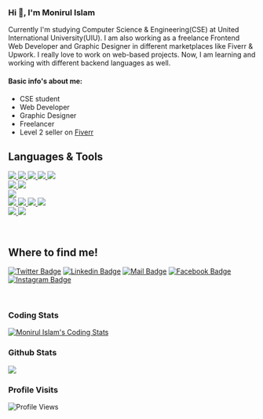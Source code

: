 <h3>Hi 👋, I'm Monirul Islam</h3>
<p>Currently I'm studying Computer Science & Engineering(CSE) at United International University(UIU). I am also working as a freelance Frontend Web Developer and Graphic Designer in different marketplaces like Fiverr & Upwork. I really love to work on web-based projects. Now, I am learning and working with different backend languages as well.</p>

<h4 align="left">Basic info's about me:</h4>
<ul>
  <li> CSE student </li>
  <li> Web Developer </li>
  <li> Graphic Designer </li>
  <li> Freelancer </li>
  <li> Level 2 seller on <a href="https://www.fiverr.com/monirshojib09" target="_blank"> Fiverr </a> </li>
</ul>

## Languages & Tools
<p align="left">

<a href="https://www.cprogramming.com/" target="_blank">
  <img src="https://img.icons8.com/color/35/000000/c-programming.png"/>
</a>

<a href="https://www.java.com" target="_blank">
  <img src="https://img.icons8.com/color/35/000000/java-coffee-cup-logo--v2.png"/>
</a>

<a href="https://developer.mozilla.org/en-US/docs/Web/JavaScript" target="_blank">
  <img src="https://img.icons8.com/color/35/000000/javascript--v1.png"/>
</a>

<a href="https://www.php.net" target="_blank">
  <img src="https://img.icons8.com/officel/35/000000/php-logo.png"/>
</a>

<a href="https://www.python.org" target="_blank">
  <img src="https://img.icons8.com/color/35/000000/python--v1.png"/>
</a><br/>


<a href="https://www.djangoproject.com/" target="_blank">
  <img src="https://img.icons8.com/color/35/000000/django.png"/>
</a>
<a href="https://laravel.com/" target="_blank">
  <img src="https://img.icons8.com/fluent/35/000000/laravel.png"/>
</a>
<br/>




<a href="https://www.mysql.com/" target="_blank">
  <img src="https://img.icons8.com/color/35/000000/mysql-logo.png"/>
</a><br/>


<a href="https://www.w3.org/html/" target="_blank">
  <img src="https://img.icons8.com/color/35/000000/html-5--v1.png"/>
</a>
<a href="https://www.w3schools.com/css/" target="_blank">
  <img src="https://img.icons8.com/color/35/000000/css3.png"/>
</a>
<a href="https://getbootstrap.com" target="_blank">
  <img src="https://img.icons8.com/color/35/000000/bootstrap.png"/>
</a>
<a href="https://sass-lang.com/documentation" target="_blank">
  <img src="https://img.icons8.com/color/35/000000/sass.png"/>
</a>

<br/>


<a href="https://www.adobe.com/in/products/illustrator.html" target="_blank">
  <img src="https://img.icons8.com/color/35/000000/adobe-photoshop--v1.png"/>
</a>
<a href="https://www.photoshop.com/en" target="_blank">
  <img src="https://img.icons8.com/color/35/000000/adobe-illustrator.png"/>
</a><br/>

</p><br/>

## Where to find me!
[![Twitter Badge](https://img.shields.io/badge/-@monirshojib09-1ca0f1?style=flat&labelColor=1ca0f1&logo=twitter&logoColor=white&link=https://twitter.com/monirshojib09)](https://twitter.com/monirshojib09) 
[![Linkedin Badge](https://img.shields.io/badge/-monirshojib09-0e76a8?style=flat&labelColor=0e76a8&logo=linkedin&logoColor=white)](https://www.linkedin.com/in/monirshojib09/)
[![Mail Badge](https://img.shields.io/badge/-devmonir-c0392b?style=flat&labelColor=c0392b&logo=gmail&logoColor=white)](mailto:devmonir.uiu.cse@gmail.com)
[![Facebook Badge](https://img.shields.io/badge/-monirshojib09-1773EA?style=flat&labelColor=1773EA&logo=facebook&logoColor=white)](https://www.facebook.com/monirshojib09/)
[![Instagram Badge](https://img.shields.io/badge/-@monirshojib09-D23667?style=flat&labelColor=D23667&logo=instagram&logoColor=white)](https://instagram.com/monirshojib09) 

<br/>

### Coding Stats
[![Monirul Islam's Coding Stats](https://github-readme-stats.vercel.app/api/top-langs/?username=islam-monirul&langs_count=8&count_private=true&layout=compact&title_color=CE2F5E&theme=react&hide_border=true&bg_color=0D1117)](https://github.com/islam-monirul)

### Github Stats
<image align="center" src="https://github-readme-stats.vercel.app/api?username=islam-monirul&show_icons=true&title_color=F2346B&icon_color=F2346B&bg_color=0D1117&&text_color=ffffff&border_color=0D1117"> 


### Profile Visits
![Profile Views](https://komarev.com/ghpvc/?username=islam-monirul&color=CE2F5E)
